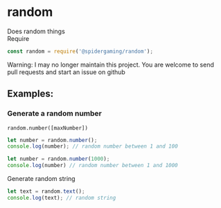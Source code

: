 # random
Does random things  
Require
```js
const random = require('@spidergaming/random');
```

Warning: I may no longer maintain this project. You are welcome to send pull requests and start an issue on github

## Examples:
### Generate a random number
`random.number([maxNumber])`
```js
let number = random.number();
console.log(number); // random number between 1 and 100

let number = random.number(1000);
console.log(number) // random number between 1 and 1000
```

Generate random string
```js
let text = random.text();
console.log(text); // random string
```